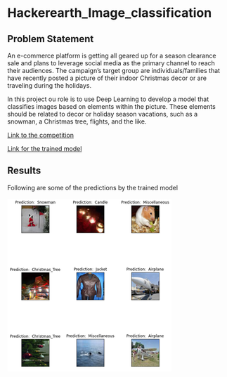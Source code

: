 # Hackerearth_Image_classification

## Problem Statement
An e-commerce platform is getting all geared up for a season clearance sale and plans to leverage social media as the primary channel to reach their audiences. The campaign’s target group are individuals/families that have recently posted a picture of their indoor Christmas decor or are traveling during the holidays.

In this project ou role is to use Deep Learning to develop a model that classifies images based on elements within the picture. These elements should be related to decor or holiday season vacations, such as a snowman, a Christmas tree, flights, and the like.

[Link to the competition](https://www.hackerearth.com/challenges/competitive/hackerearth-deep-learning-challenge-holidays/)

[Link for the trained model](https://drive.google.com/file/d/1eUO3e6_RVYYsW3WiynUKQBI6BA681Xaj/view?usp=sharing)

## Results

Following are some of the predictions by the trained model <br><br>
![](images/test_predictions.png )<br>
